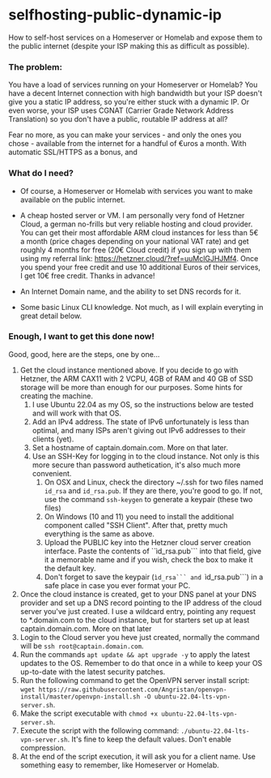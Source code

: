 # selfhosting-public-dynamic-ip
How to self-host services on a Homeserver or Homelab and expose them to the public internet (despite your ISP making this as difficult as possible). 

### The problem: 

You have a load of services running on your Homeserver or Homelab? You have a decent Internet connection with high bandwidth but your ISP doesn't give you a static IP address, so you're either stuck with a dynamic IP. Or even worse, your ISP uses CGNAT (Carrier Grade Network Address Translation) so you don't have a public, routable IP address at all?  

Fear no more, as you can make your services - and only the ones you chose - available from the internet for a handful of €uros a month. With automatic SSL/HTTPS as a bonus, and 

### What do I need? 

- Of course, a Homeserver or Homelab with services you want to make available on the public internet.

- A cheap hosted server or VM. I am personally very fond of Hetzner Cloud, a german no-frills but very reliable hosting and cloud provider. You can get their most affordable ARM cloud instances for less than 5€ a month (price chages depending on your national VAT rate) and get roughly 4 months for free (20€ Cloud credit) if you sign up with them using my referral link: https://hetzner.cloud/?ref=uuMclGJHJMf4. Once you spend your free credit and use 10 additional Euros of their services, I get 10€ free credit. Thanks in advance!

- An Internet Domain name, and the ability to set DNS records for it. 

- Some basic Linux CLI knowledge. Not much, as I will explain everyting in great detail below.

### Enough, I want to get this done now! 

Good, good, here are the steps, one by one...

1. Get the cloud instance mentioned above. If you decide to go with Hetzner, the ARM CAX11 with 2 VCPU, 4GB of RAM and 40 GB of SSD storage will be more than enough for our purposes. Some hints for creating the machine.
    1. I use Ubuntu 22.04 as my OS, so the instructions below are tested and will work with that OS. 
    2. Add an IPv4 address. The state of IPv6 unfortunately is less than optimal, and many ISPs aren't giving out IPv6 addresses to their clients (yet).
    3. Set a hostname of captain.domain.com. More on that later. 
    4. Use an SSH-Key for logging in to the cloud instance. Not only is this more secure than password authetication, it's also much more convenient.
        1. On OSX and Linux, check the directory  ~/.ssh for two files named `id_rsa` and `id_rsa.pub`. If they are there, you're good to go. If not, use the command ```ssh-keygen``` to generate a keypair (these two files)
        2. On Windows (10 and 11) you need to install the additional component called "SSH Client". After that, pretty much everything is the same as above.
        3. Upload the PUBLIC key into the Hetzner cloud server creation interface. Paste the contents of ``ìd_rsa.pub``` into that field, give it a memorable name and if you wish, check the box to make it the default key.
        4. Don't forget to save the keypair (``ìd_rsa``` and ``ìd_rsa.pub```) in a safe place in case you ever format your PC. 
2. Once the cloud instance is created, get to your DNS panel at your DNS provider and set up a DNS record pointing to the IP address of the cloud server you've just created. I use a wildcard entry, pointing any request to *.domain.com to the cloud instance, but for starters set up at least captain.domain.com. More on that later
3. Login to the Cloud server you heve just created, normally the command will be ```ssh root@captain.domain.com```.
4. Run the commands ```apt update && apt upgrade -y``` to apply the latest updates to the OS. Remember to do that once in a while to keep your OS up-to-date with the latest security patches. 
5. Run the following command to get the OpenVPN server install script: ```wget https://raw.githubusercontent.com/Angristan/openvpn-install/master/openvpn-install.sh -O ubuntu-22.04-lts-vpn-server.sh```.
6. Make the script executable with ```chmod +x ubuntu-22.04-lts-vpn-server.sh```.
7. Execute the script with the following command: ```./ubuntu-22.04-lts-vpn-server.sh```. It's fine to keep the default values. Don't enable compression.
8. At the end of the script execution, it will ask you for a client name. Use something easy to remember, like Homeserver or Homelab. 
